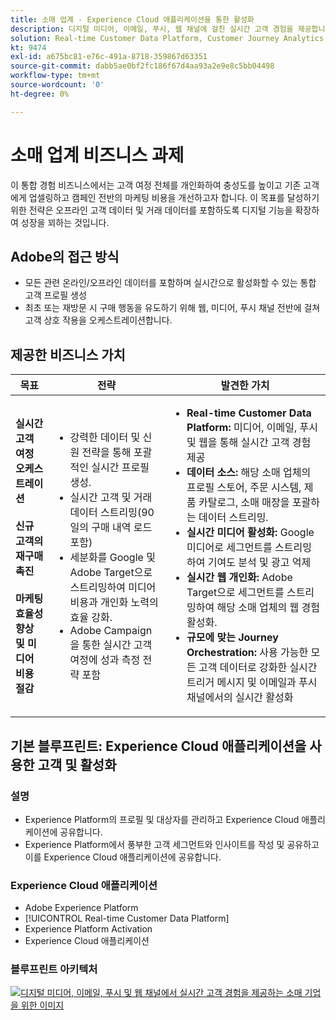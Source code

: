 ```yaml
---
title: 소매 업계 - Experience Cloud 애플리케이션을 통한 활성화
description: 디지털 미디어, 이메일, 푸시, 웹 채널에 걸친 실시간 고객 경험을 제공합니다.
solution: Real-time Customer Data Platform, Customer Journey Analytics, Journey Orchestration, Campaign, Analytics, Target
kt: 9474
exl-id: a675bc81-e76c-491a-8718-359867d63351
source-git-commit: dabb5ae0bf2fc186f67d4aa93a2e9e8c5bb04498
workflow-type: tm+mt
source-wordcount: '0'
ht-degree: 0%

---
```


# 소매 업계 비즈니스 과제

이 통합 경험 비즈니스에서는 고객 여정 전체를 개인화하여 충성도를 높이고 기존 고객에게 업셀링하고 캠페인 전반의 마케팅 비용을 개선하고자 합니다. 이 목표를 달성하기 위한 전략은 오프라인 고객 데이터 및 거래 데이터를 포함하도록 디지털 기능을 확장하여 성장을 꾀하는 것입니다.

## Adobe의 접근 방식

* 모든 관련 온라인/오프라인 데이터를 포함하며 실시간으로 활성화할 수 있는 통합 고객 프로필 생성
* 최초 또는 재방문 시 구매 행동을 유도하기 위해 웹, 미디어, 푸시 채널 전반에 걸쳐 고객 상호 작용을 오케스트레이션합니다.

## 제공한 비즈니스 가치

| 목표 | 전략 | 발견한 가치 |
|---|---|---|
| **실시간 고객 여정 오케스트레이션&#x200B;**<br></br>**신규 고객의 재구매 촉진&#x200B;**<br></br>**마케팅 효율성 향상 및 미디어 비용 절감**</ul> | <ul><li>강력한 데이터 및 신원 전략을 통해 포괄적인 실시간 프로필 생성.</li><li>실시간 고객 및 거래 데이터 스트리밍(90일의 구매 내역 로드 포함)</li><li>세분화를 Google 및 Adobe Target으로 스트리밍하여 미디어 비용과 개인화 노력의 효율 강화.</li><li>Adobe Campaign을 통한 실시간 고객 여정에 성과 측정 전략 포함</li></ul> | <ul><li><strong>Real-time Customer Data Platform:</strong> 미디어, 이메일, 푸시 및 웹을 통해 실시간 고객 경험 제공</li><li><strong>데이터 소스:</strong> 해당 소매 업체의 프로필 스토어, 주문 시스템, 제품 카탈로그, 소매 매장을 포괄하는 데이터 스트리밍.</li><li><strong>실시간 미디어 활성화:</strong> Google 미디어로 세그먼트를 스트리밍하여 기여도 분석 및 광고 억제</li><li><strong>실시간 웹 개인화:</strong> Adobe Target으로 세그먼트를 스트리밍하여 해당 소매 업체의 웹 경험 활성화.</li><li><strong>규모에 맞는 Journey Orchestration:</strong> 사용 가능한 모든 고객 데이터로 강화한 실시간 트리거 메시지 및 이메일과 푸시 채널에서의 실시간 활성화</li></ul> |

## 기본 블루프린트: Experience Cloud 애플리케이션을 사용한 고객 및 활성화

### 설명

<ul><li>Experience Platform의 프로필 및 대상자를 관리하고 Experience Cloud 애플리케이션에 공유합니다.</li><li>Experience Platform에서 풍부한 고객 세그먼트와 인사이트를 작성 및 공유하고 이를 Experience Cloud 애플리케이션에 공유합니다.</li></ul>

### Experience Cloud 애플리케이션

<ul><li>Adobe Experience Platform</li><li>[!UICONTROL Real-time Customer Data Platform]</li><li>Experience Platform Activation</li><li>Experience Cloud 애플리케이션</li></ul>

### 블루프린트 아키텍처

<a href="https://experienceleague.adobe.com/docs/blueprints-learn/architecture/audience-activation/platform-and-applications.html?lang=ko"><img alt="디지털 미디어, 이메일, 푸시 및 웹 채널에서 실시간 고객 경험을 제공하는 소매 기업을 위한 이미지" src="https://experienceleague.adobe.com/docs/blueprints-learn/assets/aep+apps_vertical.svg?lang=en" class="modal-image" /></a>
